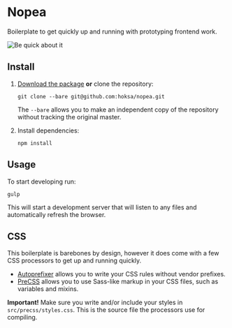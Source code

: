 # Nopea
Boilerplate to get quickly up and running with prototyping frontend work.

![Be quick about it](http://i61.tinypic.com/1z2es2a.jpg)

## Install

1. [Download the package](https://github.com/hoksa/nopea/archive/master.zip) **or** clone the repository:

	```
	git clone --bare git@github.com:hoksa/nopea.git
	```

	The `--bare` allows you to make an independent copy of the repository without tracking the original master.

2. Install dependencies:

	```
	npm install
	```

## Usage

To start developing run:

```
gulp
```

This will start a development server that will listen to any files and automatically refresh the browser.

## CSS

This boilerplate is barebones by design, however it does come with a few CSS processors to get up and running quickly.

- [Autoprefixer](https://github.com/postcss/autoprefixer) allows you to write your CSS rules without vendor prefixes.
- [PreCSS](https://github.com/jonathantneal/precss) allows you to use Sass-like markup in your CSS files, such as variables and mixins.

**Important!** Make sure you write and/or include your styles in `src/precss/styles.css`. This is the source file the processors use for compiling.
